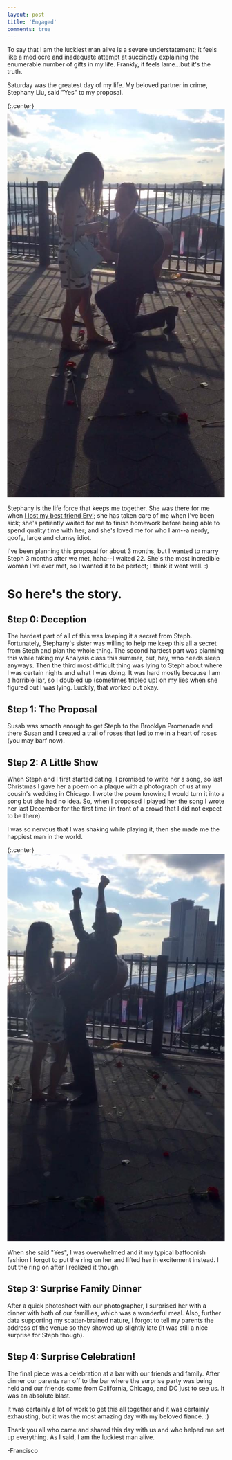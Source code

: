 ```yaml
---
layout: post
title: 'Engaged'
comments: true
---
```


To say that I am the luckiest man alive is a severe understatement; it feels like a mediocre and inadequate attempt at succinctly explaining the enumerable number of gifts in my life. Frankly, it feels lame...but it's the truth. 

Saturday was the greatest day of my life. My beloved partner in crime, Stephany Liu, said "Yes" to my proposal.

{:.center}
![Look! A beautiful woman agrees to marry a clumsy baffoon](/assets/images/proposal.jpg)

Stephany is the life force that keeps me together. She was there for me when [I lost my best friend Ervi](https://www.linkedin.com/pulse/mentor-who-shaped-me-what-i-learned-from-child-whose-life-arceo?trk=prof-post); she has taken care of me when I've been sick; she's patiently waited for me to finish homework before being able to spend quality time with her; and she's loved me for who I am--a nerdy, goofy, large and clumsy idiot.

I've been planning this proposal for about 3 months, but I wanted to marry Steph 3 months after we met, haha--I waited 22. She's the most incredible woman I've ever met, so I wanted it to be perfect; I think it went well. :)

# So here's the story.

## Step 0: Deception

The hardest part of all of this was keeping it a secret from Steph. Fortunately, Stephany's sister was willing to help me keep this all a secret from Steph and plan the whole thing. The second hardest part was planning this while taking my Analysis class this summer, but, hey, who needs sleep anyways. Then the third most difficult thing was lying to Steph about where I was certain nights and what I was doing. It was hard mostly because I am a horrible liar, so I doubled up (sometimes tripled up) on my lies when she figured out I was lying. Luckily, that worked out okay.

## Step 1: The Proposal

Susab was smooth enough to get Steph to the Brooklyn Promenade and there Susan and I created a trail of roses that led to me in a heart of roses (you may barf now). 

## Step 2: A Little Show

When Steph and I first started dating, I promised to write her a song, so last Christmas I gave her a poem on a plaque with a photograph of us at my cousin's wedding in Chicago. I wrote the poem knowing I would turn it into a song but she had no idea. So, when I proposed I played her the song I wrote her last December for the first time (in front of a crowd that I did not expect to be there). 

I was so nervous that I was shaking while playing it, then she made me the happiest man in the world. 

{:.center}
![So happy I almost went Super Saiyan](/assets/images/proposal_yay.jpg)

When she said "Yes", I was overwhelmed and it my typical baffoonish fashion I forgot to put the ring on her and lifted her in excitement instead. I put the ring on after I realized it though.

## Step 3: Surprise Family Dinner

After a quick photoshoot with our photographer, I surprised her with a dinner with both of our famillies, which was a wonderful meal. Also, further data supporting my scatter-brained nature, I forgot to tell my parents the address of the venue so they showed up slightly late (it was still a nice surprise for Steph though).

## Step 4: Surprise Celebration!

The final piece was a celebration at a bar with our friends and family. After dinner our parents ran off to the bar where the surprise party was being held and our friends came from California, Chicago, and DC just to see us. It was an absolute blast. 

It was certainly a lot of work to get this all together and it was certainly exhausting, but it was the most amazing day with my beloved fiancé. :) 

Thank you all who came and shared this day with us and who helped me set up everything. As I said, I am the luckiest man alive.

-Francisco